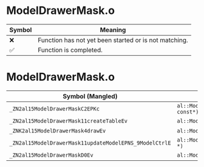 # ModelDrawerMask.o
| Symbol | Meaning 
| ------------- | ------------- 
| :x: | Function has not yet been started or is not matching. 
| :white_check_mark: | Function is completed. 


# ModelDrawerMask.o
| Symbol (Mangled) | Symbol (Demangled) | Decompiled? |
| ------------- |  ------------- | ------------- |
| `_ZN2al15ModelDrawerMaskC2EPKc` | `al::ModelDrawerMask::ModelDrawerMask(char const*)` | :white_check_mark: |
| `_ZN2al15ModelDrawerMask11createTableEv` | `al::ModelDrawerMask::createTable(void)` | :white_check_mark: |
| `_ZNK2al15ModelDrawerMask4drawEv` | `al::ModelDrawerMask::draw(void)const` | :white_check_mark: |
| `_ZN2al15ModelDrawerMask11updateModelEPNS_9ModelCtrlE` | `al::ModelDrawerMask::updateModel(al::ModelCtrl *)` | :white_check_mark: |
| `_ZN2al15ModelDrawerMaskD0Ev` | `al::ModelDrawerMask::~ModelDrawerMask()` | :white_check_mark: |

